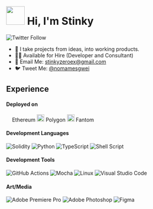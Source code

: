 # <kbd><img src="https://i.ibb.co/mqF9hrP/burp.gif" height="50"></kbd> Hi, I'm Stinky 


![Twitter Follow](https://img.shields.io/twitter/follow/nomamesgwei?style=social)


- :telescope: I take projects from ideas, into working products.
- :man_technologist: Available for Hire (Developer and Consultant)
- :e-mail: Email Me: stinkyzeroex@gmail.com
- :bird: Tweet Me: [@nomamesgwei](https://twitter.com/nomamesgwei)


##  Experience
#### Deployed on
<img src="https://ethereum.org/static/a110735dade3f354a46fc2446cd52476/db4de/eth-home-icon.webp" data-canonical-src="https://ethereum.org/static/a110735dade3f354a46fc2446cd52476/db4de/eth-home-icon.webp" width="12" height="18" /> Ethereum <img src="https://pbs.twimg.com/profile_images/1366339686432579587/THNz1DZm_400x400.png" data-canonical-src="https://pbs.twimg.com/profile_images/1366339686432579587/THNz1DZm_400x400.png" width="20" height="20" /> Polygon <img src="https://avatars.githubusercontent.com/u/39045722?s=200&v=4" data-canonical-src="https://avatars.githubusercontent.com/u/39045722?s=200&v=4" width="20" height="20" /> Fantom
#### Development Languages
<!-- TODO: Make technologies links takes you to repositories -->
![Solidity](https://img.shields.io/badge/Solidity-%23363636.svg?style=for-the-badge&logo=solidity&logoColor=white)
![Python](https://img.shields.io/badge/python-3670A0?style=for-the-badge&logo=python&logoColor=ffdd54)
![TypeScript](https://img.shields.io/badge/typescript-%23007ACC.svg?style=for-the-badge&logo=typescript&logoColor=white)
![Shell Script](https://img.shields.io/badge/shell_script-%23121011.svg?style=for-the-badge&logo=gnu-bash&logoColor=white)
#### Development Tools
![GitHub Actions](https://img.shields.io/badge/github%20actions-%232671E5.svg?style=for-the-badge&logo=githubactions&logoColor=white)
	![Mocha](https://img.shields.io/badge/-mocha-%238D6748?style=for-the-badge&logo=mocha&logoColor=white)
![Linux](https://img.shields.io/badge/Linux-FCC624?style=for-the-badge&logo=linux&logoColor=black)
![Visual Studio Code](https://img.shields.io/badge/Visual%20Studio%20Code-0078d7.svg?style=for-the-badge&logo=visual-studio-code&logoColor=white)
#### Art/Media
![Adobe Premiere Pro](https://img.shields.io/badge/Adobe%20Premiere%20Pro-9999FF.svg?style=for-the-badge&logo=Adobe%20Premiere%20Pro&logoColor=white)
![Adobe Photoshop](https://img.shields.io/badge/adobe%20photoshop-%2331A8FF.svg?style=for-the-badge&logo=adobe%20photoshop&logoColor=white)
![Figma](https://img.shields.io/badge/figma-%23F24E1E.svg?style=for-the-badge&logo=figma&logoColor=white)
